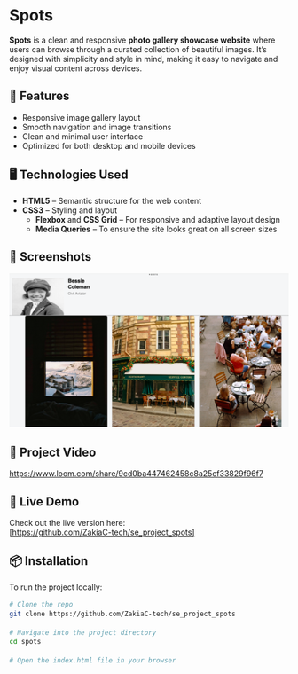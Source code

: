 # Spots

**Spots** is a clean and responsive **photo gallery showcase website** where users can browse through a curated collection of beautiful images. It’s designed with simplicity and style in mind, making it easy to navigate and enjoy visual content across devices.

## 🌟 Features

- Responsive image gallery layout
- Smooth navigation and image transitions
- Clean and minimal user interface
- Optimized for both desktop and mobile devices

## 🖥️ Technologies Used

- **HTML5** – Semantic structure for the web content
- **CSS3** – Styling and layout
  - **Flexbox** and **CSS Grid** – For responsive and adaptive layout design
  - **Media Queries** – To ensure the site looks great on all screen sizes

## 📸 Screenshots

![Spots website preview](/images/Screen%20Shot%202025-04-27%20at%208.43.37%20PM.png)

## 🎥 Project Video

https://www.loom.com/share/9cd0ba447462458c8a25cf33829f96f7

## 🚀 Live Demo

Check out the live version here:  
[https://github.com/ZakiaC-tech/se_project_spots]

## 📦 Installation

To run the project locally:

```bash
# Clone the repo
git clone https://github.com/ZakiaC-tech/se_project_spots

# Navigate into the project directory
cd spots

# Open the index.html file in your browser
```
